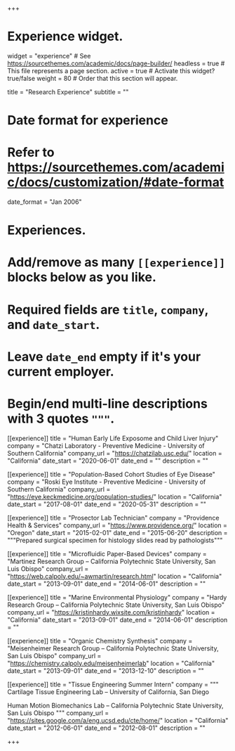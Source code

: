 +++
# Experience widget.
widget = "experience"  # See https://sourcethemes.com/academic/docs/page-builder/
headless = true  # This file represents a page section.
active = true  # Activate this widget? true/false
weight = 80  # Order that this section will appear.

title = "Research Experience"
subtitle = ""

# Date format for experience
#   Refer to https://sourcethemes.com/academic/docs/customization/#date-format
date_format = "Jan 2006"

# Experiences.
#   Add/remove as many `[[experience]]` blocks below as you like.
#   Required fields are `title`, `company`, and `date_start`.
#   Leave `date_end` empty if it's your current employer.
#   Begin/end multi-line descriptions with 3 quotes `"""`.
[[experience]]
  title = "Human Early Life Exposome and Child Liver Injury"
  company = "Chatzi Laboratory - Preventive Medicine - University of Southern California"
  company_url = "https://chatzilab.usc.edu/"
  location = "California"
  date_start = "2020-06-01"
  date_end = ""
  description = ""

[[experience]]
  title = "Population-Based Cohort Studies of Eye Disease"
  company = "Roski Eye Institute - Preventive Medicine - University of Southern California"
  company_url = "https://eye.keckmedicine.org/population-studies/"
  location = "California"
  date_start = "2017-08-01"
  date_end = "2020-05-31"
  description = ""

[[experience]]
  title = "Prosector Lab Technician"
  company = "Providence Health & Services"
  company_url = "https://www.providence.org/"
  location = "Oregon"
  date_start = "2015-02-01"
  date_end = "2015-06-20"
  description = """Prepared surgical specimen for histology slides read by pathologists"""
  
[[experience]]
  title = "Microfluidic Paper-Based Devices"
  company = "Martinez Research Group – California Polytechnic State University, San Luis Obispo"
  company_url = "https://web.calpoly.edu/~awmartin/research.html"
  location = "California"
  date_start = "2013-09-01"
  date_end = "2014-06-01"
  description = ""

[[experience]]
  title = "Marine Environmental Physiology"
  company = "Hardy Research Group – California Polytechnic State University, San Luis Obispo"
  company_url = "https://kristinhardy.wixsite.com/kristinhardy"
  location = "California"
  date_start = "2013-09-01"
  date_end = "2014-06-01"
  description = ""

[[experience]]
  title = "Organic Chemistry Synthesis"
  company = "Meisenheimer Research Group – California Polytechnic State University, San Luis Obispo"
  company_url = "https://chemistry.calpoly.edu/meisenheimerlab"
  location = "California"
  date_start = "2013-09-01"
  date_end = "2013-12-10"
  description = ""

[[experience]]
  title = "Tissue Engineering Summer Intern"
  company = """
  Cartilage Tissue Engineering Lab – University of California, San Diego
  
  Human Motion Biomechanics Lab – California Polytechnic State University, San Luis Obispo
  """
  company_url = "https://sites.google.com/a/eng.ucsd.edu/cte/home/"
  location = "California"
  date_start = "2012-06-01"
  date_end = "2012-08-01"
  description = ""

+++
